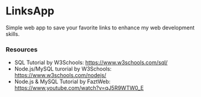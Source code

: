 # LinksApp
Simple web app to save your favorite links to enhance my web development skills.

### Resources
- SQL Tutorial by W3Schools: https://www.w3schools.com/sql/
- Node.js/MySQL turorial by W3Schools: https://www.w3schools.com/nodejs/
- Node.js & MySQL Tutorial by FaztWeb: https://www.youtube.com/watch?v=qJ5R9WTW0_E
